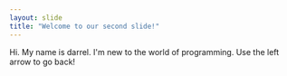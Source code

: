 ```yaml
---
layout: slide
title: "Welcome to our second slide!"
---
```

Hi. My name is darrel. I'm new to the world of programming.
Use the left arrow to go back!
